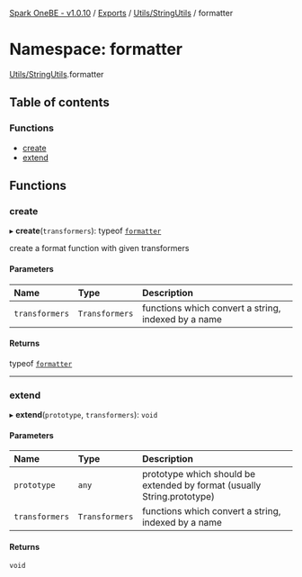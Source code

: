 [Spark OneBE - v1.0.10](../README.md) / [Exports](../modules.md) / [Utils/StringUtils](Utils_StringUtils.md) / formatter

# Namespace: formatter

[Utils/StringUtils](Utils_StringUtils.md).formatter

## Table of contents

### Functions

- [create](Utils_StringUtils.formatter.md#create)
- [extend](Utils_StringUtils.formatter.md#extend)

## Functions

### create

▸ **create**(`transformers`): typeof [`formatter`](Utils_StringUtils.md#formatter)

create a format function with given transformers

#### Parameters

| Name | Type | Description |
| :------ | :------ | :------ |
| `transformers` | `Transformers` | functions which convert a string, indexed by a name |

#### Returns

typeof [`formatter`](Utils_StringUtils.md#formatter)

___

### extend

▸ **extend**(`prototype`, `transformers`): `void`

#### Parameters

| Name | Type | Description |
| :------ | :------ | :------ |
| `prototype` | `any` | prototype which should be extended by format (usually String.prototype) |
| `transformers` | `Transformers` | functions which convert a string, indexed by a name |

#### Returns

`void`
